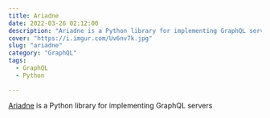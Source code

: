 ```yaml
---
title: Ariadne
date: 2022-03-26 02:12:00
description: "Ariadne is a Python library for implementing GraphQL servers"
cover: "https://i.imgur.com/Uv6nv7k.jpg"
slug: "ariadne"
category: "GraphQL"
tags:
  - GraphQL
  - Python

---
```


[Ariadne](https://ariadnegraphql.org/) is a Python library for implementing GraphQL servers